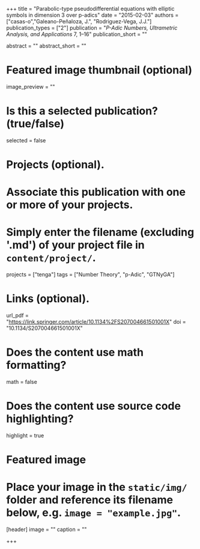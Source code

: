 +++
title = "Parabolic-type pseudodifferential equations with elliptic symbols in dimension 3 over p-adics"
date = "2015-02-03"
authors = ["casas-o","Galeano-Peñaloza, J.", "Rodriguez-Vega, J.J."]
publication_types = ["2"]
publication = "*P-Adic Numbers, Ultrametric Analysis, and Applications* 7,  1–16"
publication_short = ""

abstract = ""
abstract_short = ""

# Featured image thumbnail (optional)
image_preview = ""

# Is this a selected publication? (true/false)
selected = false

# Projects (optional).
#   Associate this publication with one or more of your projects.
#   Simply enter the filename (excluding '.md') of your project file in `content/project/`.
projects = ["tenga"]
tags = ["Number Theory", "p-Adic", "GTNyGA"]

# Links (optional).
url_pdf = "https://link.springer.com/article/10.1134%2FS207004661501001X"
doi = "10.1134/S207004661501001X"
# Does the content use math formatting?
math = false

# Does the content use source code highlighting?
highlight = true

# Featured image
# Place your image in the `static/img/` folder and reference its filename below, e.g. `image = "example.jpg"`.
[header]
image = ""
caption = ""

+++
